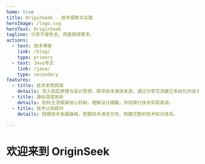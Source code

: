 ```yaml
---
home: true
title: OriginSeek - 技术探索与实践
heroImage: /logo.svg
heroText: OriginSeek
tagline: 分享不是失去，而是获得更多。
actions:
  - text: 技术博客
    link: /blog/
    type: primary
  - text: Java专区
    link: /java/
    type: secondary
features:
  - title: 技术本质探索
    details: 深入底层原理与设计思想，探寻技术演进本源，通过分享交流建立系统化的技术认知。
  - title: 源码深度剖析
    details: 剖析主流框架核心机制，理解设计精髓，共同探讨技术实现真谛。
  - title: 技术认知提升
    details: 梳理技术发展脉络，把握技术演进方向，构建完整的技术知识体系。

---
```


# 欢迎来到 OriginSeek